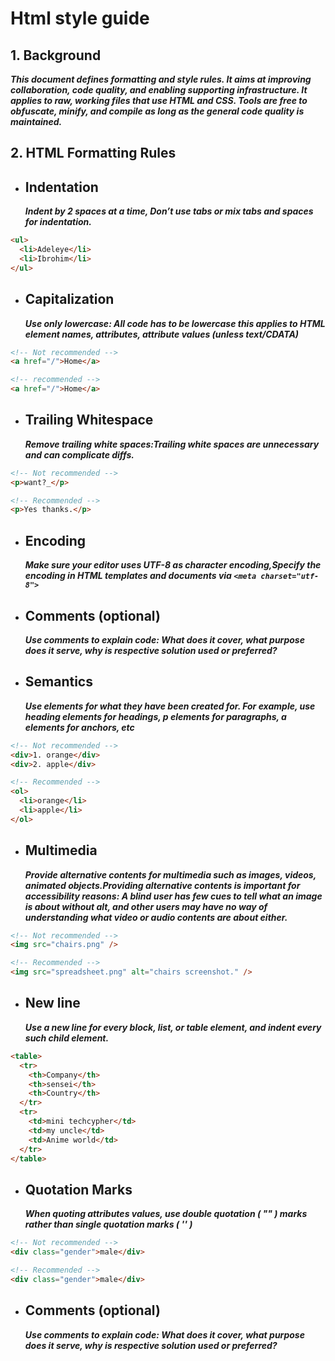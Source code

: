 # Html style guide

## 1. Background

_**This document defines formatting and style rules. It aims at improving collaboration, code quality, and enabling supporting infrastructure. It applies to raw, working files that use HTML and CSS. Tools are free to obfuscate, minify, and compile as long as the general code quality is maintained.**_

## 2. HTML Formatting Rules

- ## Indentation
  _**Indent by 2 spaces at a time, Don’t use tabs or mix tabs and spaces for indentation.**_

```html
<ul>
  <li>Adeleye</li>
  <li>Ibrohim</li>
</ul>
```

- ## Capitalization
  _**Use only lowercase: All code has to be lowercase this applies to HTML element names, attributes, attribute values (unless text/CDATA)**_

```html
<!-- Not recommended -->
<a href="/">Home</a>

<!-- recommended -->
<a href="/">Home</a>
```

- ## Trailing Whitespace
  _**Remove trailing white spaces:Trailing white spaces are unnecessary and can complicate diffs.**_

```html
<!-- Not recommended -->
<p>want?_</p>

<!-- Recommended -->
<p>Yes thanks.</p>
```

- ## Encoding

  _**Make sure your editor uses UTF-8 as character encoding,Specify the encoding in HTML templates and documents via `<meta charset="utf-8">`**_

- ## Comments (optional)

  _**Use comments to explain code: What does it cover, what purpose does it serve, why is respective solution used or preferred?**_

- ## Semantics
  _**Use elements for what they have been created for. For example, use heading elements for headings, p elements for paragraphs, a elements for anchors, etc**_

```html
<!-- Not recommended -->
<div>1. orange</div>
<div>2. apple</div>

<!-- Recommended -->
<ol>
  <li>orange</li>
  <li>apple</li>
</ol>
```

- ## Multimedia
  _**Provide alternative contents for multimedia such as images, videos, animated objects.Providing alternative contents is important for accessibility reasons: A blind user has few cues to tell what an image is about without alt, and other users may have no way of understanding what video or audio contents are about either.**_

```html
<!-- Not recommended -->
<img src="chairs.png" />

<!-- Recommended -->
<img src="spreadsheet.png" alt="chairs screenshot." />
```

- ## New line
  _**Use a new line for every block, list, or table element, and indent every such child element.**_

```html
<table>
  <tr>
    <th>Company</th>
    <th>sensei</th>
    <th>Country</th>
  </tr>
  <tr>
    <td>mini techcypher</td>
    <td>my uncle</td>
    <td>Anime world</td>
  </tr>
</table>
```

- ## Quotation Marks
  _**When quoting attributes values, use double quotation ( "" ) marks rather than single quotation marks ( '' )**_

```html
<!-- Not recommended -->
<div class="gender">male</div>

<!-- Recommended -->
<div class="gender">male</div>
```

- ## Comments (optional)
  _**Use comments to explain code: What does it cover, what purpose does it serve, why is respective solution used or preferred?**_
